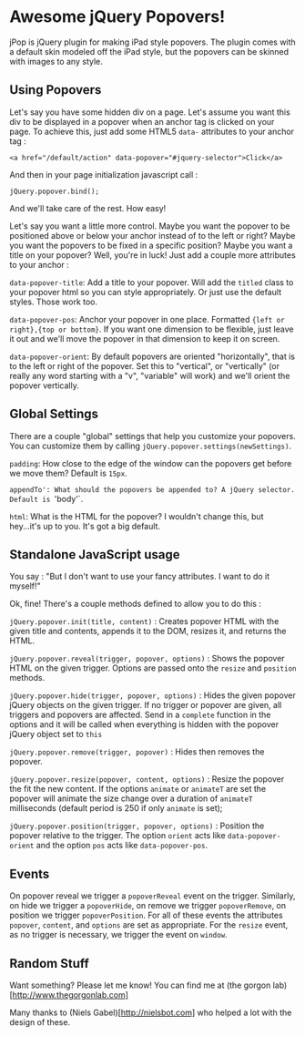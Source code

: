 Awesome jQuery Popovers!
====================

jPop is jQuery plugin for making iPad style popovers. The plugin comes with a default skin modeled off the iPad style, but the popovers can be skinned with images to any style.

Using Popovers
------------

Let's say you have some hidden div on a page. Let's assume you want this div to be displayed in a popover when an anchor tag is clicked on your page. To achieve this, just add some HTML5 `data-` attributes to your anchor tag :

    <a href="/default/action" data-popover="#jquery-selector">Click</a>
    
And then in your page initialization javascript call :

    jQuery.popover.bind();
  
And we'll take care of the rest. How easy!

Let's say you want a little more control. Maybe you want the popover to be positioned above or below your anchor instead of to the left or right? Maybe you want the popovers to be fixed in a specific position? Maybe you want a title on your popover? Well, you're in luck! Just add a couple more attributes to your anchor :

`data-popover-title`: Add a title to your popover. Will add the `titled` class to your popover html so you can style appropriately. Or just use the default styles. Those work too.

`data-popover-pos`: Anchor your popover in one place. Formatted `{left or right},{top or bottom}`. If you want one dimension to be flexible, just leave it out and we'll move the popover in that dimension to keep it on screen. 

`data-popover-orient`: By default popovers are oriented "horizontally", that is to the left or right of the popover. Set this to "vertical", or "vertically" (or really any word starting with a "v", "variable" will work) and we'll orient the popover vertically.

Global Settings
------------

There are a couple "global" settings that help you customize your popovers. You can customize them by calling `jQuery.popover.settings(newSettings)`.

`padding`: How close to the edge of the window can the popovers get before we move them? Default is `15px`.

`appendTo': What should the popovers be appended to? A jQuery selector. Default is `'body'`.

`html`: What is the HTML for the popover? I wouldn't change this, but hey...it's up to you. It's got a big default.

Standalone JavaScript usage
------------

You say : "But I don't want to use your fancy attributes. I want to do it myself!"

Ok, fine! There's a couple methods defined to allow you to do this :

`jQuery.popover.init(title, content)` : Creates popover HTML with the given title and contents, appends it to the DOM, resizes it, and returns the HTML.

`jQuery.popover.reveal(trigger, popover, options)` : Shows the popover HTML on the given trigger. Options are passed onto the `resize` and `position` methods.

`jQuery.popover.hide(trigger, popover, options)` : Hides the given popover jQuery objects on the given trigger. If no trigger or popover are given, all triggers and popovers are affected. Send in a `complete` function in the options and it will be called when everything is hidden with the popover jQuery object set to `this`

`jQuery.popover.remove(trigger, popover)`  : Hides then removes the popover.

`jQuery.popover.resize(popover, content, options)` : Resize the popover the fit the new content. If the options `animate` or `animateT` are set the popover will animate the size change over a duration of `animateT` milliseconds (default period is 250 if only `animate` is set);

`jQuery.popover.position(trigger, popover, options)` : Position the popover relative to the trigger. The option `orient` acts like `data-popover-orient` and the option `pos` acts like `data-popover-pos`.

Events
------------

On popover reveal we trigger a `popoverReveal` event on the trigger. Similarly, on hide we trigger a `popoverHide`, on remove we trigger `popoverRemove`, on position we trigger `popoverPosition`. For all of these events the attributes `popover`, `content`, and `options` are set as appropriate. For the `resize` event, as no trigger is necessary, we trigger the event on `window`.

Random Stuff
------------

Want something? Please let me know! You can find me at (the gorgon lab)[http://www.thegorgonlab.com]

Many thanks to (Niels Gabel)[http://nielsbot.com] who helped a lot with the design of these.
